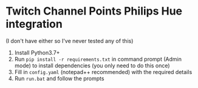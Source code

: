 # Twitch Channel Points Philips Hue integration

(I don't have either so I've never tested any of this)

1. Install Python3.7+
2. Run `pip install -r requirements.txt` in command prompt (Admin mode) to install dependencies (you only need to do this once)
3. Fill in `config.yaml` (notepad++ recommended) with the required details
4. Run `run.bat` and follow the prompts
